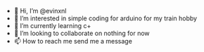 - 👋 Hi, I’m @evinxnl
- 👀 I’m interested in simple coding for arduino for my train hobby
- 🌱 I’m currently learning c+
- 💞️ I’m looking to collaborate on nothing for now
- 📫 How to reach me send me a message

<!---
evinxnl/evinxnl is a ✨ special ✨ repository because its `README.md` (this file) appears on your GitHub profile.
You can click the Preview link to take a look at your changes.
--->
